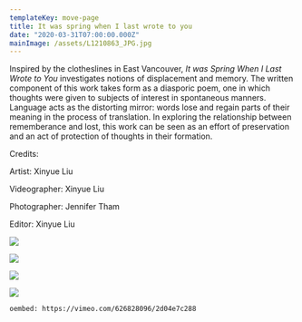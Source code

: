 ```yaml
---
templateKey: move-page
title: It was spring when I last wrote to you
date: "2020-03-31T07:00:00.000Z"
mainImage: /assets/L1210863_JPG.jpg
---
```

Inspired by the clotheslines in East Vancouver, *It was Spring When I Last Wrote to You* investigates notions of displacement and memory. The written component of this work takes form as a diasporic poem, one in which thoughts were given to subjects of interest in spontaneous manners. Language acts as the distorting mirror: words lose and regain parts of their meaning in the process of translation. In exploring the relationship between rememberance and lost, this work can be seen as an effort of preservation and an act of protection of thoughts in their formation.

Credits:

Artist: Xinyue Liu

Videographer: Xinyue Liu

Photographer: Jennifer Tham

Editor: Xinyue Liu

![](/assets/L1210863_JPG.jpg)

<div class="lines-2"></div>

![](/assets/L1210857_JPG.jpg)

<div class="lines-2"></div>

![](/assets/L1210850_JPG.jpg)

<div class="lines-2"></div>

![](/assets/L12108.jpg)

<div class="lines-4"></div>

`oembed: https://vimeo.com/626828096/2d04e7c288`

<div class="lines-3"></div>